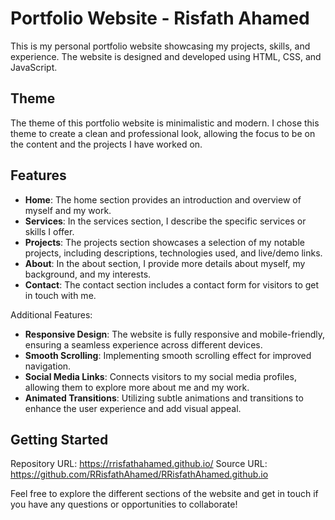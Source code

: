 # Portfolio Website - Risfath Ahamed

This is my personal portfolio website showcasing my projects, skills, and experience. The website is designed and developed using HTML, CSS, and JavaScript.

## Theme
The theme of this portfolio website is minimalistic and modern. I chose this theme to create a clean and professional look, allowing the focus to be on the content and the projects I have worked on.

## Features
- **Home**: The home section provides an introduction and overview of myself and my work.
- **Services**: In the services section, I describe the specific services or skills I offer.
- **Projects**: The projects section showcases a selection of my notable projects, including descriptions, technologies used, and live/demo links.
- **About**: In the about section, I provide more details about myself, my background, and my interests.
- **Contact**: The contact section includes a contact form for visitors to get in touch with me.

Additional Features:
- **Responsive Design**: The website is fully responsive and mobile-friendly, ensuring a seamless experience across different devices.
- **Smooth Scrolling**: Implementing smooth scrolling effect for improved navigation.
- **Social Media Links**: Connects visitors to my social media profiles, allowing them to explore more about me and my work.
- **Animated Transitions**: Utilizing subtle animations and transitions to enhance the user experience and add visual appeal.

## Getting Started
Repository URL: https://rrisfathahamed.github.io/
Source URL: https://github.com/RRisfathAhamed/RRisfathAhamed.github.io

Feel free to explore the different sections of the website and get in touch if you have any questions or opportunities to collaborate!
